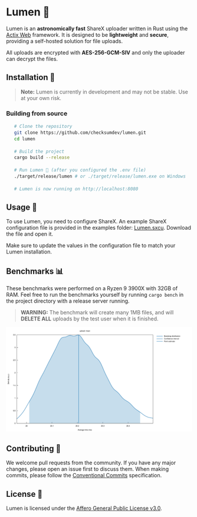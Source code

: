 # Lumen 🌄

Lumen is an **astronomically fast** ShareX uploader written in Rust using the [Actix Web](https://github.com/actix/actix-web) framework. It is designed to be **lightweight** and **secure**, providing a self-hosted solution for file uploads.

All uploads are encrypted with **AES-256-GCM-SIV** and only the uploader can decrypt the files.

## Installation 🚀

> **Note:** Lumen is currently in development and may not be stable. Use at your own risk.

### Building from source

```bash
   # Clone the repository
   git clone https://github.com/checksumdev/lumen.git
   cd lumen

   # Build the project
   cargo build --release

   # Run Lumen 🌄 (after you configured the .env file)
   ./target/release/lumen # or ./target/release/lumen.exe on Windows

   # Lumen is now running on http://localhost:8080
```

## Usage 📝

To use Lumen, you need to configure ShareX. An example ShareX configuration file is provided in the examples folder: [Lumen.sxcu](examples/Lumen.sxcu). Download the file and open it.

Make sure to update the values in the configuration file to match your Lumen installation.

## Benchmarks 📊

These benchmarks were performed on a Ryzen 9 3900X with 32GB of RAM. Feel free to run the benchmarks yourself by running `cargo bench` in the project directory with a release server running.

> **WARNING:** The benchmark will create many 1MB files, and will **DELETE ALL** uploads by the test user when it is finished.

![Benchmark](assets/benchmarks.svg)

## Contributing 🤝

We welcome pull requests from the community. If you have any major changes, please open an issue first to discuss them. When making commits, please follow the [Conventional Commits](https://www.conventionalcommits.org/en/v1.0.0/) specification.

## License 📜

Lumen is licensed under the [Affero General Public License v3.0](LICENSE).
